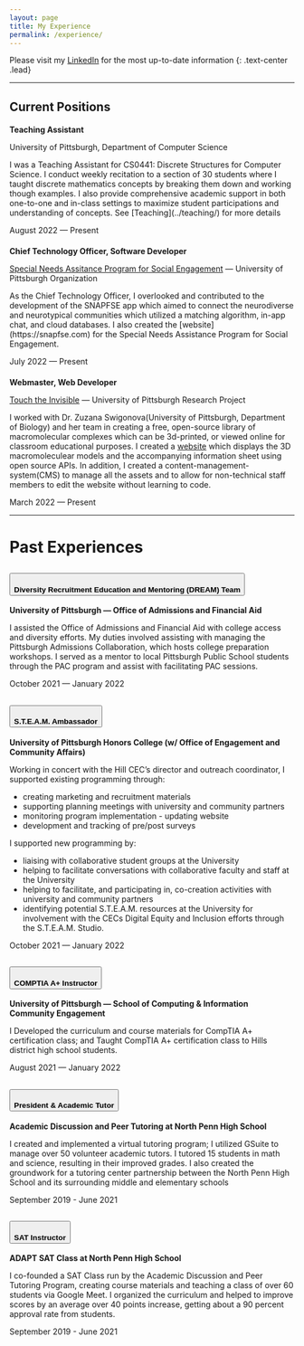 ```yaml
---
layout: page 
title: My Experience
permalink: /experience/ 
---
```

Please visit my [LinkedIn](https://linkedin.com/in/kimshinwoo) for the most up-to-date information
{: .text-center .lead}
<style>
  h4{margin-bottom: 0 !important;}
</style>

---

## Current Positions
#### Teaching Assistant
<div class="d-flex flex-column flex-md-row justify-content-between mb-3">
  <div class="flex-grow-1">
    <p class="subheading mb-1">
      University of Pittsburgh, Department of Computer Science
    </p>
    <p class="mb-0" markdown="1"> I was a Teaching Assistant for CS0441: Discrete Structures for Computer Science. I conduct weekly recitation to a section of 30 students where I taught discrete mathematics concepts by breaking them down and working though examples. I also provide comprehensive academic support in both one-to-one and in-class settings to maximize student participations and understanding of concepts. See [Teaching](../teaching/) for more details</p>
  </div>
  <div class="flex-shrink-0">
    <span class="text-primary">August 2022 — Present</span>
  </div>
</div>

#### Chief Technology Officer, Software Developer
<div class="d-flex flex-column flex-md-row justify-content-between mb-3">
  <div class="flex-grow-1">
    <p class="subheading mb-1">
      <a href="https://snapfse.com">Special Needs Assitance Program for Social Engagement</a> — University of Pittsburgh Organization
    </p>
    <p class="mb-0" markdown="1">
      As the Chief Technology Officer, I overlooked and contributed to the development of the SNAPFSE app which aimed to connect the neurodiverse and neurotypical communities which utilized a matching algorithm, in-app chat, and cloud databases. I also created the [website](https://snapfse.com) for the Special Needs Assistance Program for Social Engagement.
 </p>
  </div>
  <div class="flex-shrink-0">
    <span class="text-primary">July 2022 — Present</span>
  </div>
</div>

#### Webmaster, Web Developer
<div class="d-flex flex-column flex-md-row justify-content-between mb-3">
  <div class="flex-grow-1">
    <p class="subheading mb-1">
      <a href="https://touchtheinvisible.com">Touch the Invisible</a> — University of Pittsburgh Research Project
    </p>
    <p class="mb-0"> I worked with Dr. Zuzana Swigonova(University of Pittsburgh, Department of Biology) and her team in creating a free, open-source library of macromolecular complexes which can be 3d-printed, or viewed online for classroom educational purposes. I created a <a href="https://touchtheinvisible.com">website</a> which displays the 3D macromoleculear models and the accompanying information sheet using open source APIs. In addition, I created a content-management-system(CMS) to manage all the assets and to allow for non-technical staff members to edit the website without learning to code. </p>
  </div>
  <div class="flex-shrink-0">
    <span class="text-primary">March 2022 — Present</span>
  </div>
</div>

---

# Past Experiences
<div class="accordion accordion-flush mb-3" id="accordionExample">
  <div class="accordion-item">
    <h2 class="accordion-header" id="headingOne">
      <button class="accordion-button collapsed" type="button" data-bs-toggle="collapse" data-bs-target="#collapseOne" aria-expanded="false" aria-controls="collapseOne">
        <h4>Diversity Recruitment Education and Mentoring (DREAM) Team</h4>
      </button>
    </h2>
    <div id="collapseOne" class="accordion-collapse collapse" aria-labelledby="headingOne" >
      <div class="accordion-body">
        <div class="d-flex flex-column flex-md-row justify-content-between mb-3">
          <div class="flex-grow-1">
            <p class="subheading mb-1"><strong>University of Pittsburgh — Office of Admissions and Financial Aid</strong></p>
            <p class="mb-0"> I assisted the Office of Admissions and Financial Aid with college access and diversity efforts. My duties involved assisting with managing the Pittsburgh Admissions Collaboration, which hosts college preparation workshops. I served as a mentor to local Pittsburgh Public School students through the PAC program and assist with facilitating PAC sessions. </p>
          </div>
          <div class="flex-shrink-0">
            <span class="text-primary">October 2021 — January 2022</span>
          </div>
        </div>
      </div>
    </div>
  </div>
  <div class="accordion-item">
    <h2 class="accordion-header" id="headingTwo">
      <button class="accordion-button collapsed" type="button" data-bs-toggle="collapse" data-bs-target="#collapseTwo" aria-expanded="false" aria-controls="collapseTwo">
        <h4>S.T.E.A.M. Ambassador</h4>
      </button>
    </h2>
    <div id="collapseTwo" class="accordion-collapse collapse" aria-labelledby="headingTwo">
      <div class="accordion-body">
        <div class="d-flex flex-column flex-md-row justify-content-between mb-3">
          <div class="flex-grow-1">
            <div class="subheading mb-1"><strong>University of Pittsburgh Honors College (w/ Office of Engagement and Community Affairs)</strong></div>
            <p class="mb-0"> Working in concert with the Hill CEC’s director and outreach coordinator, I supported existing programming through: </p>
            <ul class="mb-0">
              <li>creating marketing and recruitment materials</li>
              <li>supporting planning meetings with university and community partners</li>
              <li>monitoring program implementation - updating website</li>
              <li>development and tracking of pre/post surveys</li>
            </ul> I supported new programming by: <ul class="mb-0">
              <li>liaising with collaborative student groups at the University</li>
              <li>helping to facilitate conversations with collaborative faculty and staff at the University</li>
              <li>helping to facilitate, and participating in, co-creation activities with university and community partners</li>
              <li>identifying potential S.T.E.A.M. resources at the University for involvement with the CECs Digital Equity and Inclusion efforts through the S.T.E.A.M. Studio.</li>
            </ul>
          </div>
          <div class="flex-shrink-0">
            <span class="text-primary">October 2021 — January 2022</span>
          </div>
        </div>
      </div>
    </div>
  </div>
  <div class="accordion-item">
    <h2 class="accordion-header" id="headingThree">
      <button class="accordion-button collapsed" type="button" data-bs-toggle="collapse" data-bs-target="#collapseThree" aria-expanded="false" aria-controls="collapseThree">
        <h4>COMPTIA A+ Instructor</h4>
      </button>
    </h2>
    <div id="collapseThree" class="accordion-collapse collapse" aria-labelledby="headingThree">
      <div class="accordion-body">
        <div class="d-flex flex-column flex-md-row justify-content-between mb-3">
          <div class="flex-grow-1">
            <div class="subheading mb-1"><strong>University of Pittsburgh — School of Computing & Information Community Engagement</strong></div>
            <p>I Developed the curriculum and course materials for CompTIA A+ certification class; and Taught CompTIA A+ certification class to Hills district high school students.</p>
          </div>
          <div class="flex-shrink-0">
            <span class="text-primary">August 2021 — January 2022</span>
          </div>
        </div>
      </div>
    </div>
  </div>
  <div class="accordion-item">
    <h2 class="accordion-header" id="headingFour">
      <button class="accordion-button collapsed" type="button" data-bs-toggle="collapse" data-bs-target="#collapseFour" aria-expanded="false" aria-controls="collapseFour">
        <h4>President & Academic Tutor</h4>
      </button>
    </h2>
    <div id="collapseFour" class="accordion-collapse collapse" aria-labelledby="headingThree">
      <div class="accordion-body">
        <div class="d-flex flex-column flex-md-row justify-content-between mb-3">
          <div class="flex-grow-1">
            <div class="subheading mb-1"><strong>Academic Discussion and Peer Tutoring at North Penn High School</strong></div>
            <p> I created and implemented a virtual tutoring program; I utilized GSuite to manage over 50 volunteer academic tutors. I tutored 15 students in math and science, resulting in their improved grades. I also created the groundwork for a tutoring center partnership between the North Penn High School and its surrounding middle and elementary schools </p>
          </div>
          <div class="flex-shrink-0">
            <span class="text-primary">September 2019 - June 2021</span>
          </div>
        </div>
      </div>
    </div>
  </div>
  <div class="accordion-item">
    <h2 class="accordion-header" id="headingFive">
      <button class="accordion-button collapsed" type="button" data-bs-toggle="collapse" data-bs-target="#collapseFive" aria-expanded="false" aria-controls="collapseFive">
        <h4>SAT Instructor</h4>
      </button>
    </h2>
    <div id="collapseFive" class="accordion-collapse collapse" aria-labelledby="headingThree">
      <div class="accordion-body">
        <div class="d-flex flex-column flex-md-row justify-content-between mb-3">
          <div class="flex-grow-1">
            <div class="subheading mb-1"><strong>ADAPT SAT Class at North Penn High School</strong ></div>
            <p>I co-founded a SAT Class run by the Academic Discussion and Peer Tutoring Program, creating course materials and teaching a class of over 60 students via Google Meet. I organized the curriculum and helped to improve scores by an average over 40 points increase, getting about a 90 percent approval rate from students. </p>
          </div>
          <div class="flex-shrink-0">
            <span class="text-primary">September 2019 - June 2021</span>
          </div>
        </div>
      </div>
    </div>
  </div>
</div>



